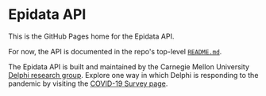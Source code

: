 # Epidata API

This is the GitHub Pages home for the Epidata API.

For now, the API is documented in the repo's top-level
[`README.md`](https://github.com/cmu-delphi/delphi-epidata/blob/master/README.md).

The Epidata API is built and maintained by the Carnegie Mellon University
[Delphi research group](https://delphi.cmu.edu/). Explore one way in which
Delphi is responding to the pandemic by visiting the [COVID-19 Survey
page](covid_survey.md).
